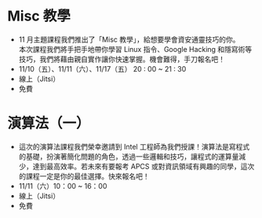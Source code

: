 # Misc 教學

*   11 月主題課程我們推出了「Misc 教學」，給想要學會資安通靈技巧的你。<br>本次課程我們將手把手地帶你學習 Linux 指令、Google Hacking 和隱寫術等技巧，我們將藉由親自實作讓你快速掌握。機會難得，手刀報名吧！
*   11/10（五）、11/11（六）、11/17（五） 20 : 00 ~ 21 : 30
*   線上（Jitsi）
*   免費

# 演算法（一）

*   這次的演算法課程我們榮幸邀請到 Intel 工程師為我們授課！演算法是寫程式的基礎，扮演著簡化問題的角色，透過一些邏輯和技巧，讓程式的運算量減少，達到最高效率。若未來有要報考 APCS 或對資訊領域有興趣的同學，這次的課程一定是你的最佳選擇。快來報名吧！
*   11/11（六）10：00 ~ 16：00
*   線上（Jitsi）
*   免費
